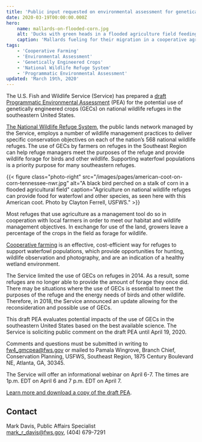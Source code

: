 ```yaml
---
title: 'Public input requested on environmental assessment for genetically engineered crops on national wildlife refuges in the Southeastern United States'
date: 2020-03-19T00:00:00.000Z
hero:
    name: mallards-on-flooded-corn.jpg
    alt: 'Ducks with green heads in a flooded agriculture field feeding on corn with thousands more ducks flying overhead.'
    caption: 'Mallards fueling for their migration in a cooperative agriculture field. Photo by USFWS.'
tags:
    - 'Cooperative Farming'
    - 'Environmental Assessment'
    - 'Genetically Engineered Crops'
    - 'National Wildlife Refuge System'
    - 'Programmatic Environmental Assessment'
updated: 'March 19th, 2020'
---
```


The U.S. Fish and Wildlife Service (Service) has prepared a [draft Programmatic Environmental Assessment](https://ecos.fws.gov/ServCat/Reference/Profile/115747) (PEA) for the potential use of genetically engineered crops (GECs) on national wildlife refuges in the southeastern United States.

[The National Wildlife Refuge System](https://www.fws.gov/refuges/), the public lands network managed by the Service, employs a number of wildlife management practices to deliver specific conservation objectives on each of the nation’s 568 national wildlife refuges. The use of GECs by farmers on refuges in the Southeast Region can help refuge managers meet the purposes of the refuge and provide wildlife forage for birds and other wildlife. Supporting waterfowl populations is a priority purpose for many southeastern refuges.

{{< figure class="photo-right" src="/images/pages/american-coot-on-corn-tennessee-nwr.jpg" alt="A black bird perched on a stalk of corn in a flooded agricultural field" caption="Agriculture on national wildlife refuges can provide food for waterfowl and other species, as seen here with this American coot. Photo by Clayton Ferrell, USFWS." >}}

Most refuges that use agriculture as a management tool do so in cooperation with local farmers in order to meet our habitat and wildlife management objectives. In exchange for use of the land, growers leave a percentage of the crops in the field as forage for wildlife.

[Cooperative farming](https://www.fws.gov/refuges/get-involved/landowners/cooperative-agriculture.html) is an effective, cost-efficient way for refuges to support waterfowl populations, which provide opportunities for hunting, wildlife observation and photography, and are an indication of a healthy wetland environment.

The Service limited the use of GECs on refuges in 2014. As a result, some refuges are no longer able to provide the amount of forage they once did. There may be situations where the use of GECs is essential to meet the purposes of the refuge and the energy needs of birds and other wildlife. Therefore, in 2018, the Service announced an update allowing for the reconsideration and possible use of GECs.

This draft PEA evaluates potential impacts of the use of GECs in the southeastern United States based on the best available science. The Service is soliciting public comment on the draft PEA until April 19, 2020.

Comments and questions must be submitted in writing to [fw4_gmcpea@fws.gov](mailto:fw4_gmcpea@fws.gov) or mailed to Pamala Wingrove, Branch Chief, Conservation Planning, USFWS, Southeast Region, 1875 Century Boulevard NE, Atlanta, GA, 30345.

The Service will offer an informational webinar on April 6-7. The times are 1p.m. EDT on April 6 and 7 p.m. EDT on April 7.

[Learn more and download a copy of the draft PEA](https://sites.google.com/site/fwsregion4gmcpeis/home).

## Contact

Mark Davis, Public Affairs Specialist  
[mark_r_davis@fws.gov](mailto:mark_r_davis@fws.gov), (404) 679-7291
